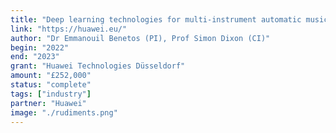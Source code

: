 ```yaml
---
title: "Deep learning technologies for multi-instrument automatic music transcription"
link: "https://huawei.eu/"
author: "Dr Emmanouil Benetos (PI), Prof Simon Dixon (CI)"
begin: "2022"
end: "2023"
grant: "Huawei Technologies Düsseldorf"
amount: "£252,000"
status: "complete"
tags: ["industry"]
partner: "Huawei"
image: "./rudiments.png"
---
```


